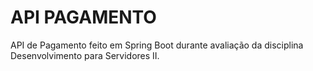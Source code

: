 # API PAGAMENTO

API de Pagamento feito em Spring Boot durante avaliação da disciplina Desenvolvimento para Servidores II.
